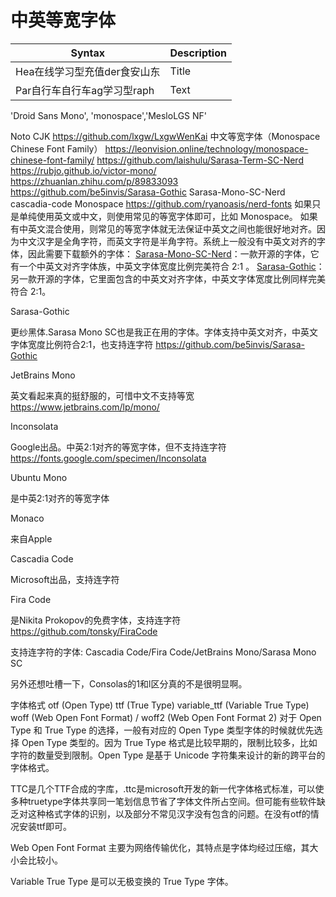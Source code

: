 # 中英等宽字体

| Syntax                       | Description |
| ---------------------------- | ----------- |
| Hea在线学习型充值der食安山东 | Title       |
| Par自行车自行车ag学习型raph  | Text        |

'Droid Sans Mono', 'monospace','MesloLGS NF'

Noto CJK
https://github.com/lxgw/LxgwWenKai
中文等宽字体（Monospace Chinese Font Family）
https://leonvision.online/technology/monospace-chinese-font-family/
https://github.com/laishulu/Sarasa-Term-SC-Nerd
https://rubjo.github.io/victor-mono/
https://zhuanlan.zhihu.com/p/89833093
https://github.com/be5invis/Sarasa-Gothic
Sarasa-Mono-SC-Nerd
cascadia-code
Monospace
https://github.com/ryanoasis/nerd-fonts
如果只是单纯使用英文或中文，则使用常见的等宽字体即可，比如 Monospace。
如果有中英文混合使用，则常见的等宽字体就无法保证中英文之间也能很好地对齐。因为中文汉字是全角字符，而英文字符是半角字符。系统上一般没有中英文对齐的字体，因此需要下载额外的字体：
[Sarasa-Mono-SC-Nerd](https://github.com/laishulu/Sarasa-Term-SC-Nerd)：一款开源的字体，它有一个中英文对齐字体族，中英文字体宽度比例完美符合 2:1 。
[Sarasa-Gothic](https://github.com/be5invis/Sarasa-Gothic)：另一款开源的字体，它里面包含的中英文对齐字体，中英文字体宽度比例同样完美符合 2:1。




Sarasa-Gothic

更纱黑体.Sarasa Mono SC也是我正在用的字体。字体支持中英文对齐，中英文字体宽度比例符合2:1，也支持连字符 https://github.com/be5invis/Sarasa-Gothic

JetBrains Mono

英文看起来真的挺舒服的，可惜中文不支持等宽 https://www.jetbrains.com/lp/mono/

Inconsolata

Google出品。中英2:1对齐的等宽字体，但不支持连字符 https://fonts.google.com/specimen/Inconsolata

Ubuntu Mono

是中英2:1对齐的等宽字体

Monaco

来自Apple

Cascadia Code

Microsoft出品，支持连字符

Fira Code

是Nikita Prokopov的免费字体，支持连字符 https://github.com/tonsky/FiraCode

支持连字符的字体: Cascadia Code/Fira Code/JetBrains Mono/Sarasa Mono SC

另外还想吐槽一下，Consolas的1和l区分真的不是很明显啊。

字体格式
otf (Open Type)
ttf (True Type)
variable_ttf (Variable True Type)
woff (Web Open Font Format) / woff2 (Web Open Font Format 2)
对于 Open Type 和 True Type 的选择，一般有对应的 Open Type 类型字体的时候就优先选择 Open Type 类型的。因为 True Type 格式是比较早期的，限制比较多，比如字符的数量受到限制。Open Type 是基于 Unicode 字符集来设计的新的跨平台的字体格式。

TTC是几个TTF合成的字库，.ttc是microsoft开发的新一代字体格式标准，可以使多种truetype字体共享同一笔划信息节省了字体文件所占空间。但可能有些软件缺乏对这种格式字体的识别，以及部分不常见汉字没有包含的问题。在没有otf的情况安装ttf即可。

Web Open Font Format 主要为网络传输优化，其特点是字体均经过压缩，其大小会比较小。

Variable True Type 是可以无极变换的 True Type 字体。